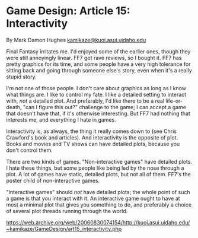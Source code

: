 # Game Design: Article 15: Interactivity

By Mark Damon Hughes <kamikaze@kuoi.asui.uidaho.edu>

Final Fantasy irritates me. I'd enjoyed some of the earlier ones, though they were still annoyingly linear. FF7 got rave reviews, so I bought it. FF7 has pretty graphics for its time, and some people have a very high tolerance for sitting back and going through someone else's story, even when it's a really stupid story.

I'm not one of those people. I don't care about graphics as long as I know what things are. I like to control my fate. I like a detailed setting to interact with, *not* a detailed plot. And preferably, I'd like there to be a real life-or-death, "can I figure this out?" challenge to the game; I can accept a game that doesn't have that, if it's otherwise interesting. But FF7 had nothing that interests me, and everything I hate in games.

Interactivity is, as always, the thing it really comes down to (see Chris Crawford's book and articles). And interactivity is the opposite of plot. Books and movies and TV shows can have detailed plots, because you don't control them.

There are two kinds of games. "Non-interactive games" have detailed plots. I hate these things, but some people like being led by the nose through a plot. A lot of games have static, detailed plots, but not all of them. FF7's the poster child of non-interactive games.

"Interactive games" should *not* have detailed plots; the whole point of such a game is that you interact with it. An interactive game ought to have at most a minimal plot that gives you something to do, and preferably a choice of several plot threads running through the world.


https://web.archive.org/web/20060830074154/http://kuoi.asui.uidaho.edu/~kamikaze/GameDesign/art15_interactivity.php
